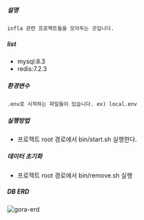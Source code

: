 ##### 설명 
```infla 관련 프로젝트들을 모아두는 곳입니다.```

##### list
- mysql:8.3
- redis:7.2.3

##### 환경변수
```
.env로 시작하는 파일들이 있습니다. ex) local.env
```

##### 실행방법
- 프로젝트 root 경로에서 bin/start.sh 실행한다.

##### 데이터 초기화
- 프로젝트 root 경로에서 bin/remove.sh 실행

##### DB ERD
![gora-erd](https://github.com/ehaakdl/gora-infla/assets/6407466/1bd376ac-e6ad-42f8-827c-f2aa8b77d3be)
